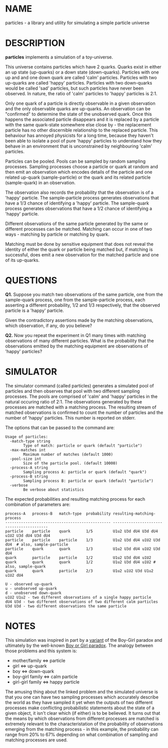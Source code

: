 # NAME

particles - a library and utility for simulating a simple particle universe

# DESCRIPTION

**particles** implements a simulation of a toy-universe.

This universe contains particles which have 2 quarks. Quarks exist in either an
up state (up-quarks) or a down state (down-quarks). Particles
with one up and and one down quark are called 'calm' particles. Particles
with two up-quarks are called 'happy' particles. Particles with two down-quarks
would be called 'sad' particles, but such particles have never been observed.
In nature, the ratio of 'calm' particles to 'happy' particles is 2:1.

Only one quark of a particle is directly observable in a given observation and
the only observable quarks are up-quarks. An observation can be "confirmed" to
determine the state of the unobserved quark. Once this happens the associated
particle disappears and it is replaced by a particle with the same quark-state
somewhere else close by - the replacement particle has no other discernible
relationship to the replaced particle. This behaviour has annoyed physicists
for a long time, because they haven't been able to isolate a pool of pure 'happy'
particles to understand how they behave in an environment that is unconstrained
by neighbouring 'calm' particles.

Particles can be pooled. Pools can be sampled by random sampling processes.
Sampling processes choose a particle or quark at random and then emit an observation
which encodes details of the particle and one related up-quark (sample-particle)
or the quark and its related particle (sample-quark) in an observation.

The observation also records the probability that the observation is of a
'happy' particle. The sample-particle process generates observations
that have a 1/3 chance of identifying a 'happy' particle. The sample-quark
process generates observations that have a 1/2 chance of identifying a 'happy'
particle.

Different observations of the same particle generated by the same or different
processes can be matched. Matching can occur in one of two ways - matching
by particle or matching by quark.

Matching must be done by sensitive equipment that does not reveal the
identity of either the quark or particle being matched but, if matching
is successful, does emit a new observation for the matched particle and
one of its up-quarks.

# QUESTIONS

**Q1.** Suppose you match two observations of the same particle, one from the
sample-quark process, one from the sample-particle process, each asserting a
different probability, 1/2 and 1/3 respectively, that the observed
particle is a 'happy' particle.

Given the contradictory assertions made by the matching observations,
which observation, if any, do you believe?

**Q2.** Now you repeat the experiment in Q1 many times with matching observations
of many different particles. What is the probability that the observations emitted
by the matching equipment are observations of 'happy' particles?

# SIMULATOR

The simulator command (called particles) generates a simulated pool of particles
and then observes that pool with two different sampling processes. The pools are
comprised of 'calm' and 'happy' particles in the natural occuring ratio of 2:1.
The  observations generated by these processes are matched with a matching
process. The resulting stream of matched observations is confirmed to count the
number of particles and the number of 'happy' particles. This number is reported on
stderr.

The options that can be passed to the command are:

    Usage of particles:
      -match-type string
            Type of match: particle or quark (default "particle")
      -max-matches int
            Maximum number of matches (default 1000)
      -pool-size int
            Size of the particle pool. (default 10000)
      -process-A string
            Sampling process A: particle or quark (default "quark")
      -process-B string
            Sampling process B: particle or quark (default "particle")
      -verbose
            Be verbose about statistics

The expected probabilities and resulting matching process for each combination of parameters are:

    process-A   process-B   match-type  probability resulting-matching-process
    ----------------------------------------------- -----------------------------------------
    particle    particle    quark       1/5         U1u2 U3d dU4 U3d dU4 u1U2 U3d dU4 U3d dU4
    particle    particle    particle    1/3         U1u2 U3d dU4 u1U2 U3d dU4  # also, sample-particle
    particle    quark       quark       1/3         U1u2 U3d dU4 u1U2 U3d dU4
    quark       particle    particle    1/2         U1u2 U3d dU4 u1U2
    quark       quark       quark       1/2         U1u2 U3d dU4 u1U2 # also, sample-quark
    quark       quark       particle    2/3         U1u2 u1U2 U3d U1u2 u1U2 dU4

    U - observed up-quark
    u - unobserved up-quark
    d - unobserved down-quark
    u1U2 U1u2 - two different observations of a single happy particle
    dU4 U3d - two different observations of two different calm particles
    U3d U3d - two different observations the same particle

# NOTES

This simulation was inspired in part by a [variant](https://blog.jonseymour.net/the-boy-girl-paradox-with-a-twist) of the Boy-Girl paradox and ultimately by the
well-known [Boy or Girl paradox](https://en.wikipedia.org/wiki/Boy_or_Girl_paradox).
The analogy between those problems and this system is:

* mother/family <=> particle
* girl <=> up-quark
* boy  <=> down-quark
* boy-girl family <=> calm particle
* girl-girl family <=> happy particle

The amusing thing about the linked problem and the simulated universe is that you
one can have two sampling processes which accurately describe the world as they
have sampled it yet when the outputs of two different processes make conflicting
probabilistic statements about the state of a given object, it isn't
clear which (if either) is to be believed. It turns out that the means by which
observations from different processes are matched is extremely relevant to the
characteristation of the probability of observations emerging from the
matching process - in this example, the probability can range from 20% to 67%
depending on what combination of sampling and matching processes are used.